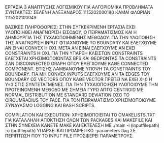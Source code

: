 ΕΡΓΑΣΙΑ 3 ΑΝΑΠΤΥΞΗΣ ΛΟΓΙΣΜΙΚΟΥ ΓΙΑ ΑΛΓΟΡΙΘΜΙΚΑ ΠΡΟΒΛΗΜΑΤΑ
ΣΥΝΤΑΚΤΕΣ: ΣΕΛΕΝΗ ΑΛΕΞΑΝΔΡΟΣ 1115202000180 
           ΚΑΜΑΪ ΦΛΟΡΙΑΝ 1115202100049



ΒΑΣΙΚΕΣ ΠΛΗΡΟΦΟΡΙΕΣ: ΣΤΗΝ ΣΥΓΚΕΚΡΙΜΕΝΗ ΕΡΓΑΣΙΑ ΕΧΕΙ ΥΛΟΠΟΙΗΘΕΙ ΑΝΑΓΝΩΡΙΣΗ ΕΙΣΟΔΟΥ, Ο ΠΕΙΡΑΜΑΤΙΣΜΟΣ ΚΑΙ Η ΔΗΜΙΟΥΡΓΙΑ ΤΗΣ ΤΥΧΑΙΟΠΟΙΗΜΕΝΗΣ ΜΕΘΟΔΟΥ. ΓΙΑ ΤΗΝ ΥΛΟΠΟΙΗΣΗ ΤΗΣ ΑΝΑΓΝΩΡΙΣΗ INPUT ΦΤΙΑΧΝΟΥΜΕ ΤΟ BOUNDARY ΚΑΙ ΕΛΕΓΧΟΥΜΕ ΑΝ ΕΙΝΑΙ CONVEX Η ΟΧΙ. ΜΕΤΑ ΑΝ ΕΙΝΑΙ ΕΛΕΓΧΟΥΜΕ ΑΝ ΕΧΕΙ CONSTRAINTS H OXI. ΓΙΑ ΤΗΝ ΥΠΑΡΞΗ ΚΛΕΙΣΤΩΝ CONSTRAINTS ΕΛΕΓΧΕΤΑΙ ΧΡΗΣΙΜΟΠΟΙΩΝΤΑΣ BFS ΚΑΙ ΘΕΩΡΩΝΤΑΣ ΤΑ CONSTRAINTS ΣΑΝ DISCONNECTED GRAPH ΟΠΟΥ ΕΛΕΓΧΟΥΜΕ ΚΑΘΕ CONNECTED COMPONENT. ΕΠΙΣΗΣ ΛΑΜΒΑΝΟΥΜΕ ΥΠΟΨΗ ΤΑ CONSTRAINTS TOY BOUNDARY. ΓΙΑ ΜΗ CONVEX INPUTS ΕΛΕΓΧΟΥΜΕ ΑΝ ΤΑ EDGES ΤΟΥ BOUNDARY ΩΣ VECTORS ΟΠΟΥ ΚΑΘΕ VECTOR ΠΡΕΠΕΙ ΝΑ ΕΧΕΙ Χ=0 Η Υ=0 ΣΤΙΣ ΣΥΝΤΕΤΑΓΜΕΝΕΣ. ΓΙΑ ΤΗΝ ΤΥΧΑΙΟΠΟΙΗΣΗ ΥΛΟΠΟΙΟΥΜΕ ΤΗΝ ΠΡΟΤΕΙΝΟΜΕΝΗ ΜΕΘΟΔΟ ΜΕ ΣΗΜΕΙΑ ΓΥΡΩ ΑΠΤΟ CENTROID ΜΕ NORMAL DISTRIBUTION ΜΕ STANDARD DEVIATION ΟΣΟ TO CIRCUMRADIUS ΤΟΥ FACE. ΓΙΑ ΤΟΝ ΠΕΙΡΑΜΑΤΙΣΜΟ 
ΧΡΗΣΙΜΟΠΟΙΟΥΜΕ ΣΥΝΔΥΑΣΜΟ LOGGING ΚΑΙ BASH SCRIPTS.


COMPILATION KAI EXECUTION:
    ΧΡΗΣΙΜΟΠΟΙΕΙΤΑΙ ΤΟ CMAKELISTS.TXT ΓΙΑ ΚΑΤΑΛΛΗΛΗ ΑΠΟΚΤΗΣΗ ΟΛΩΝ ΤΩΝ PACKAGES KAI MAKEFILE KAI ΣΤΗΝ ΣΥΝΕΧΕΙΑ ΚΑΝΕΤΕ ΜΑΚΕ ΚΑΙ ΕΚΤΕΛΕΣΗ ΜΕ ./main -i (inputfilepath) -o (outfilepath) 
    ΥΠΑΡΧΕΙ ΚΑΙ ΠΡΟΑΙΡΕΤΙΚΟ -parameters flag ΣΕ ΠΕΡΙΠΤΩΣΗ ΠΟΥ ΤΟ INPUT FILE ΠΡΟΣΦΕΡΕΙ ΠΑΡΑΜΕΤΡΟΥΣ.
